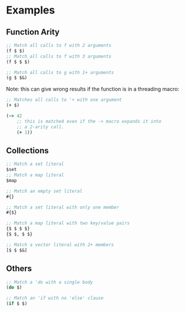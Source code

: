 # Examples

## Function Arity
```clojure
;; Match all calls to f with 2 arguments
(f $ $)
;; Match all calls to f with 3 arguments
(f $ $ $)

;; Match all calls to g with 1+ arguments
(g $ $&)
```

Note: this can give wrong results if the function is in a threading macro:
```clojure
;; Matches all calls to '+ with one argument
(+ $)

(-> 42
    ;; this is matched even if the -> macro expands it into
    ;; a 2-arity call.
    (+ 1))
```

## Collections
```clojure
;; Match a set literal
$set
;; Match a map literal
$map

;; Match an empty set literal
#{}

;; Match a set literal with only one member
#{$}

;; Match a map literal with two key/value pairs
{$ $ $ $}
{$ $, $ $}

;; Match a vector literal with 2+ members
[$ $ $&]
```

## Others
```clojure
;; Match a 'do with a single body
(do $)

;; Match an 'if with no 'else' clause
(if $ $)
```